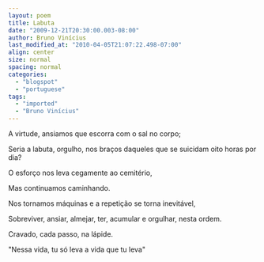 ```yaml
---
layout: poem
title: Labuta
date: "2009-12-21T20:30:00.003-08:00"
author: Bruno Vinícius
last_modified_at: "2010-04-05T21:07:22.498-07:00"
align: center
size: normal
spacing: normal
categories:
  - "blogspot"
  - "portuguese"
tags:
  - "imported"
  - "Bruno Vinícius"
---
```


A virtude, ansiamos que escorra com o sal no corpo;

Seria a labuta, orgulho, nos braços daqueles que se suicidam oito horas por dia?

O esforço nos leva cegamente ao cemitério,

Mas continuamos caminhando.

Nos tornamos máquinas e a repetição se torna inevitável,

Sobreviver, ansiar, almejar, ter, acumular e orgulhar, nesta ordem.

Cravado, cada passo, na lápide.

"Nessa vida, tu só leva a vida que tu leva"